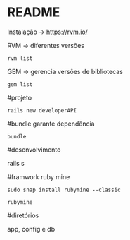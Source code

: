 # README
Instalação -> https://rvm.io/

RVM -> diferentes versões

	rvm list

GEM -> gerencia versões de bibliotecas

	gem list 

#projeto

	rails new developerAPI

#bundle garante dependência

	bundle

#desenvolvimento

rails s


#framwork ruby mine

	sudo snap install rubymine --classic

	rubymine

#diretórios

app, config e db

